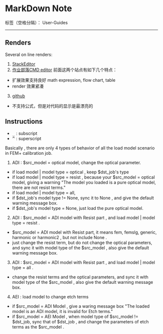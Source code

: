 # MarkDown Note

标签（空格分隔）： User-Guides

---

## Renders
Several on line renders:

1. [StackEditor](https://stackedit.io/editor)
2. [作业部落CMD editor](https://www.zybuluo.com/mdeditor)
前面这两个站点有如下几个特点：
  - 扩展效果支持良好 math expression, flow chart, table
  - render 效果紧凑
3. [github](https://www.zybuluo.com/mdeditor)
  - 不支持公式，但是对代码的显示是最漂亮的


## Instructions

- <kbd>_</kbd> : subscript
- <kbd>^</kbd> : superscript

Basically , there are only 4 types of behavior of all the load model scenario in FEM+ calibration job.

1. ADI : $src_model = optical model, change the optical parameter.
 
 - if load model | model type = optical , keep $dst_job's type
 - if load model | model type = resist , because your $src_model = optical model,  giving a warning "The model you loaded is a pure optical model, there are not resist terms."
 - if load model | model type = all, 
  - if  $dst_job's model type != None, sync it to None , and give the default warning message box.
  - if  $dst_job's model type = None, just load the pure optical model.

2. ADI : $src_model = ADI model with Resist part , and load model | model type = resist .

- $src_model = ADI model with Resist part, it means fem, femslg, generic, harmonic or harmonic2 , but not include None .
- just change the resist term, but do not change the optical parameters,  and sync  it with model type of the $src_model , also give the default warning message box.

3. ADI : $src_model = ADI model with Resist part , and load model | model type = all .

- change the resist terms and the optical parameters,  and sync  it with model type of the $src_model , also give the default warning message box.

4. AEI : load model to change etch terms

- if $src_model = ADI Model , give a waring message box "The loaded model is an ADI model, it is invalid for Etch terms."
- if $src\_model = AEI Model , when model type of $src\_model != $dst\_job, sync that of $dst\_job , and change the parameters of etch terms as the $src\_model .
